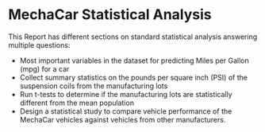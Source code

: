# MechaCar Statistical Analysis
This Report has different sections on standard statistical analysis answering multiple questions: </br>
* Most important variables in the dataset for predicting Miles per Gallon (mpg) for a car
* Collect summary statistics on the pounds per square inch (PSI) of the suspension coils from the manufacturing lots
* Run t-tests to determine if the manufacturing lots are statistically different from the mean population
* Design a statistical study to compare vehicle performance of the MechaCar vehicles against vehicles from other manufacturers. 
